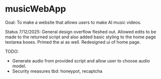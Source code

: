 # musicWebApp

Goal:
To make a website that allows users to make AI music videos.

Status 7/12/2025:
General design overflow fleshed out.
Allowed edits to be made to the returned script and also added basic styling to the home page textarea boxes. Primed the ai as well.
Redesigned ui of home page.

TODO:
- Generate audio from provided script and allow user to choose audio model.
- Security measures tbd: honeypot, recaptcha
